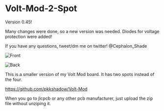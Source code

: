 # Volt-Mod-2-Spot

Version 0.45!

Many changes were done, so a new version was needed. Diodes for voltage protection were added! 

If you have any questions, tweet/dm me on twitter! @Cephalon_Shade

![Front](https://i.imgur.com/aa0LKcC.png)

![Back](https://i.imgur.com/rH13dfB.png)

This is a smaller version of my Volt Mod board. It has two spots instead of the four. 

https://github.com/pkkshadow/Volt-Mod

When you go to jlcpcb or any other pcb manufacturer, just upload the zip file without unziping it. 
